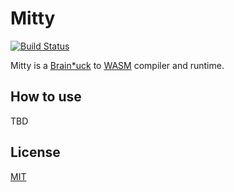 # Mitty

[![Build Status](https://travis-ci.org/utatti/mitty.svg?branch=master)](https://travis-ci.org/utatti/mitty)

Mitty is a [Brain*uck](https://en.wikipedia.org/wiki/Brainfuck) to
[WASM](https://webassembly.org/) compiler and runtime.

## How to use

TBD

## License

[MIT](LICENSE)
